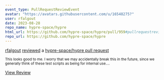 ```yaml
---
event_type: PullRequestReviewEvent
avatar: "https://avatars.githubusercontent.com/u/16548275?"
user: rfalgout
date: 2023-08-28
repo_name: hypre-space/hypre
html_url: https://github.com/hypre-space/hypre/pull/959#pullrequestreview-1598551623
repo_url: https://github.com/hypre-space/hypre
---
```


<a href='https://github.com/rfalgout' target='_blank'>rfalgout</a> <a href='https://github.com/hypre-space/hypre/pull/959#pullrequestreview-1598551623' target='_blank'>reviewed</a> a <a href='https://github.com/hypre-space/hypre/pull/959' target='_blank'>hypre-space/hypre pull request</a>

<small>This looks good to me.  I worry that we may accidentally break this in the future, since we generally think of these test scripts as being for internal use....</small>

<a href='https://github.com/hypre-space/hypre/pull/959#pullrequestreview-1598551623' target='_blank'>View Review</a>
